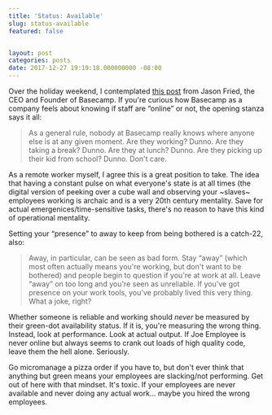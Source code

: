 ```yaml
---
title: 'Status: Available'
slug: status-available
featured: false


layout: post
categories: posts
date: 2017-12-27 19:19:18.000000000 -08:00
---
```


Over the holiday weekend, I contemplated [this post](https://m.signalvnoise.com/the-presence-prison-4c776292c8d2) from Jason Fried, the CEO and Founder of Basecamp. If you're curious how Basecamp as a company feels about knowing if staff are “online” or not, the opening stanza says it all:

> As a general rule, nobody at Basecamp really knows where anyone else is at any given moment. Are they working? Dunno. Are they taking a break? Dunno. Are they at lunch? Dunno. Are they picking up their kid from school? Dunno. Don't care.

As a remote worker myself, I agree this is a great position to take. The idea that having a constant pulse on what everyone's state is at all times (the digital version of peeking over a cube wall and observing your ~slaves~ employees working is archaic and is a very 20th century mentality. Save for actual emergenices/time-sensitive tasks, there's no reason to have this kind of operational mentality.

Setting your “presence” to away to keep from being bothered is a catch-22, also:

> Away, in particular, can be seen as bad form. Stay “away” (which most often actually means you're working, but don't want to be bothered) and people begin to question if you're at work at all. Leave “away” on too long and you're seen as unreliable. If you've got presence on your work tools, you've probably lived this very thing. What a joke, right?

Whether someone is reliable and working should _never_ be measured by their green-dot availability status. If it is, you're measuring the wrong thing. Instead, look at performance. Look at actual output. If Joe Employee is never online but always seems to crank out loads of high quality code, leave them the hell alone. Seriously.

Go micromanage a pizza order if you have to, but don't ever think that anything but green means your employees are slacking/not performing. Get out of here with that mindset. It's toxic. If your employees are never available and never doing any actual work… maybe you hired the wrong employees.


